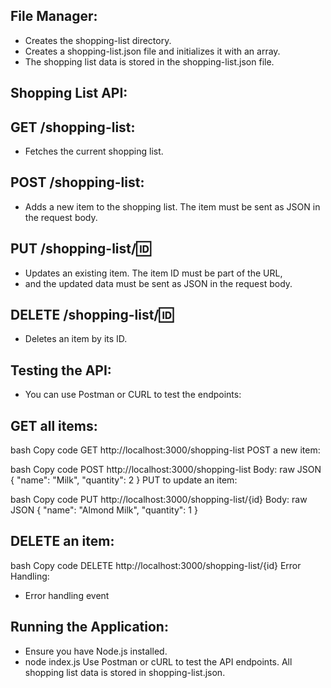 
## File Manager:

- Creates the shopping-list directory.
- Creates a shopping-list.json file and initializes it with an array.
- The shopping list data is stored in the shopping-list.json file.
## Shopping List API:

## GET /shopping-list:
- Fetches the current shopping list.
## POST /shopping-list: 
- Adds a new item to the shopping list. The item must be sent as JSON in the request body.
## PUT /shopping-list/:id: 
- Updates an existing item. The item ID must be part of the URL,
- and the updated data must be sent as JSON in the request body.
## DELETE /shopping-list/:id: 
- Deletes an item by its ID.
## Testing the API:
- You can use Postman or CURL to test the endpoints:

## GET all items:

bash
Copy code
GET http://localhost:3000/shopping-list
POST a new item:

bash
Copy code
POST http://localhost:3000/shopping-list
Body: raw JSON
{
  "name": "Milk",
  "quantity": 2
}
PUT to update an item:

bash
Copy code
PUT http://localhost:3000/shopping-list/{id}
Body: raw JSON
{
  "name": "Almond Milk",
  "quantity": 1
}
## DELETE an item:

bash
Copy code
DELETE http://localhost:3000/shopping-list/{id}
Error Handling:
- Error handling event
## Running the Application:
- Ensure you have Node.js installed.
- node index.js
Use Postman or cURL to test the API endpoints. All shopping list data is stored in shopping-list.json.
